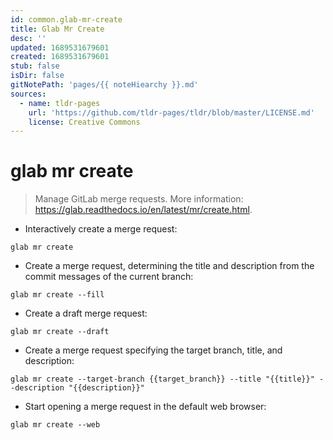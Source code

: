 ```yaml
---
id: common.glab-mr-create
title: Glab Mr Create
desc: ''
updated: 1689531679601
created: 1689531679601
stub: false
isDir: false
gitNotePath: 'pages/{{ noteHiearchy }}.md'
sources:
  - name: tldr-pages
    url: 'https://github.com/tldr-pages/tldr/blob/master/LICENSE.md'
    license: Creative Commons
---
```

# glab mr create

> Manage GitLab merge requests.
> More information: <https://glab.readthedocs.io/en/latest/mr/create.html>.

- Interactively create a merge request:

`glab mr create`

- Create a merge request, determining the title and description from the commit messages of the current branch:

`glab mr create --fill`

- Create a draft merge request:

`glab mr create --draft`

- Create a merge request specifying the target branch, title, and description:

`glab mr create --target-branch {{target_branch}} --title "{{title}}" --description "{{description}}"`

- Start opening a merge request in the default web browser:

`glab mr create --web`

